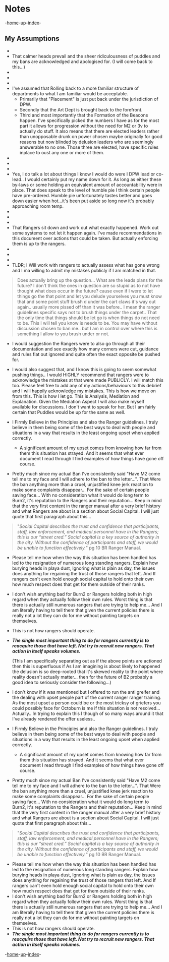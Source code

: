 # Notes

-[home](/README.md)-[up](/Draft/Drafts.md)-[index](index.md)-

## My Assumptions

*
* That calmer heads prevail and the sheer ridiculousness of puddles and my bans are acknowledged and apologised for. (I will come back to this…)
*
*
*
* I've assumed that Rolling back to a more familiar structure of departments to what I am familiar would be acceptable.  
  * Primarily that "Placement" is just put back under the jurisdiction of DPW.
  * Secondly that the Art Dept is brought back to the forefront.
  * Third and most importantly that the Formation of the Beacons happen. I've specifically picked the numbers I have as for the most part it allows for progression without the need for M2 or 3v to actually do stuff. It also means that there are elected leaders rather than unopposable drunk on power chosen maybe originally for good reasons but now blinded by delusion leaders who are seemingly answerable to no one. Those three are elected, have specific rules inplace to oust any one or more of them.
*
*
*
* Yes, I do talk a lot about things I know I would do were I DPW lead or co-lead.. I would certainly put my name down for it. As long as either these by-laws or some holding an equivalent amount of accountability were in place. That does speak to the level of humble pie I think certain people have pre-ordered. Humble pie unfortunately tastes better and goes down easier when hot…it's been put aside so long now it's probably approaching room temp.  
*
*
*
* That Rangers sit down and work out what exactly happened. Work out some systems to not let it happen again. I've made recommendations in this document over actions that could be taken. But actually enforcing them is up to the rangers.
*
*
*
* TLDR; I Will work with rangers to actually assess what has gone wrong and I ma willing to admit my mistakes publicly if I am matched in that.

 > Does actually bring up the question… What are the leads plans for the future? I don't think the ones in question are so stupid as to not have thought what does occur in the future? cause even if I were to let things go the that point and let you delude yourselves you must know that and some point stuff brush d under the cart claws it's way out again.. usually more pissed off than it was before.. I mean the ranger guidelines specific says not to brush things under the carpet.. That the only time that things should be let go is when things do not need to be. This I will tell you know is needs to be. You may have without discussion chosen to ban me.. but I am in control over where this is something I allow to you brush under or not.

* I would suggestion the Rangers were to also go through all their documentation and see exactly how many corners were cut, guidance and rules flat out ignored and quite often the exact opposite be pushed for.
* I would also suggest that, and I know this is going to seem somewhat pushing things.. I would HIGHLY recommend that rangers were to acknowledge the mistakes at that were made PUBLICLY. I will match this too. Please feel free to add any of my actions/behaviours to this debrief and I will happily acknowledge my mistakes. This is how we move on from this. This is how I let go. This is Analysis, Mediation and Explanation. Given the Mediation Aspect I will also make myself available for discussions. I don't want to speak for her. But I am fairly certain that Puddles would be up for the same as well.

* I Firmly Believe in the Principles and also the Ranger guidelines. I truly believe in them being some of the best ways to deal with people and situations in a way that results in the least ongoing upset when applied correctly.
  * A significant amount of my upset comes from knowing how far from them this situation has strayed. And it seems that what ever document I read through I find examples of how things have gone off course.
* Pretty much since my actual Ban I've consistently said "Have M2 come tell me to my face and I will adhere to the ban to the letter…". That Were the ban anything more than a cruel, unjustified knee jerk reaction to make some complaints disappear… For the sake of certain people saving face… With no consideration what it would do long term to Burn2, it's reputation to the Rangers and their reputation… Keep in mind that the very first content in the ranger manual after a very brief history and what Rangers are about is a section about Social Capital. I will just quote that first paragraph about this…  

> "_Social Capital describes the trust and confidence that participants, staff, law enforcement, and medical personnel have in the Rangers; this is our “street cred.” Social capital is a key source of authority in the city. Without the confidence of participants and staff, we would be unable to function effectively._" pg 10 BR Ranger Manual.

* Please tell me how when the way this situation has been handled has led to the resignation of numerous long standing rangers. Explain how burying heads in playa dust, Ignoring what is plain as day, the issues does anything for regaining the trust of those rangers that left. And If rangers can't even hold enough social capital to hold onto their own how much respect does that get for them outside of their ranks.
* I don't wish anything bad for Burn2 or Rangers holding both in high regard when they actually follow their own rules.  Worst thing is that there is actually still numerous rangers that are trying to help me… And I am literally having to tell them that given the current policies there is really not a lot they can do for me without painting targets on themselves.  
* This is not how rangers should operate.
* _**The single most important thing to do for rangers currently is to reacquire those that have left. Not try to recruit new rangers. That action in itself speaks volumes.**_

   (This I am specifically separating out as if the above points are actioned then this is superfluous if As I am imagining is about likely to happened the delusion is so deep-rooted that it's skewed reality to the point where reality doesn't actually matter… then for the future of B2 probably a good idea to seriously consider the following…)

* I don't know if it was mentioned but I offered to run the anti greifer and the dealing with upset people part of the current ranger ranger training. As the most upset a person could be or the most tricksy of griefers you could possibly face for Octoburn is me if this situation is not resolved… Actually.. In trying to explain this I though of so many ways around it that I've already rendered the offer useless..

* I Firmly Believe in the Principles and also the Ranger guidelines. I truly believe in them being some of the best ways to deal with people and situations in a way that results in the least ongoing upset when applied correctly.
  * A significant amount of my upset comes from knowing how far from them this situation has strayed. And it seems that what ever document I read through I find examples of how things have gone off course.
* Pretty much since my actual Ban I've consistently said "Have M2 come tell me to my face and I will adhere to the ban to the letter…". That Were the ban anything more than a cruel, unjustified knee jerk reaction to make some complaints disappear… For the sake of certain people saving face… With no consideration what it would do long term to Burn2, it's reputation to the Rangers and their reputation… Keep in mind that the very first content in the ranger manual after a very brief history and what Rangers are about is a section about Social Capital. I will just quote that first paragraph about this…  

> "_Social Capital describes the trust and confidence that participants, staff, law enforcement, and medical personnel have in the Rangers; this is our “street cred.” Social capital is a key source of authority in the city. Without the confidence of participants and staff, we would be unable to function effectively._" pg 10 BR Ranger Manual.

* Please tell me how when the way this situation has been handled has led to the resignation of numerous long standing rangers. Explain how burying heads in playa dust, Ignoring what is plain as day, the issues does anything for regaining the trust of those rangers that left. And If rangers can't even hold enough social capital to hold onto their own how much respect does that get for them outside of their ranks.
* I don't wish anything bad for Burn2 or Rangers holding both in high regard when they actually follow their own rules.  Worst thing is that there is actually still numerous rangers that are trying to help me… And I am literally having to tell them that given the current policies there is really not a lot they can do for me without painting targets on themselves.  
* This is not how rangers should operate.
* _**The single most important thing to do for rangers currently is to reacquire those that have left. Not try to recruit new rangers. That action in itself speaks volumes.**_

-[home](/README.md)-[up](/Draft/Drafts.md)-[index](index.md)-
